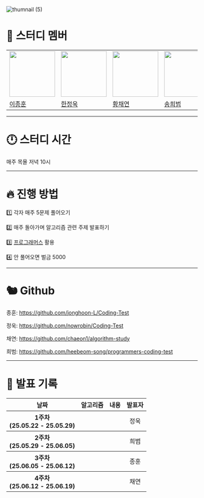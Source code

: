 ![thumnail (5)](https://github.com/user-attachments/assets/39502abe-3cf3-4228-83ee-8a520376d06b)

# 👥 스터디 멤버

 <table>
    <tr>
        <td>
        <img src="https://avatars.githubusercontent.com/u/120161508?v=4" width="120px" height="120px"/>
        </td>
        <td>
        <img src="https://avatars.githubusercontent.com/u/101189924?v=4" width="120px" height="120px"/>
        </td>
        <td>
        <img src="https://avatars.githubusercontent.com/u/128888732?v=4" width="120px" height="120px"/>
        </td>
        <td>
        <img src="https://avatars.githubusercontent.com/u/55120757?v=4" width="120px" height="120px"/>
        </td>
    </tr>
    <tr>
        <td>
        <a href="https://github.com/jonghoon-L">
            이종훈
        </a>
        </td>
        <td>
        <a href="https://github.com/nowrobin">
            한정욱
        </a>
        </td>
        <td>
        <a href="https://github.com/chaeon1">
            황채연
        </a>
        </td>
        <td>
        <a href="https://github.com/heebeom-song">
            송희범
        </a>
        </td>
    </table>

---

# 🕛 스터디 시간

매주 목욜 저녁 10시

---

# 🔥 진행 방법

1️⃣ 각자 매주 5문제 풀어오기

2️⃣ 매주 돌아가며 알고리즘 관련 주제 발표하기

3️⃣ [프로그래머스](https://school.programmers.co.kr/learn/challenges?order=acceptance_desc&page=1) 활용

4️⃣ 안 풀어오면 벌금 5000

---

# 🐿️ Github

종훈: https://github.com/jonghoon-L/Coding-Test

정욱: https://github.com/nowrobin/Coding-Test

채연: https://github.com/chaeon1/algorithm-study

희범: https://github.com/heebeom-song/programmers-coding-test

---

# 📅 발표 기록
<table width="100%" style="table-layout: fixed;">
  <thead>
    <tr>
      <th align="center">날짜</th>
      <th align="center">알고리즘</th>
      <th align="center">내용</th>
      <th align="center">발표자</th>
    </tr>
  </thead>
  <tbody>
    <tr>
      <th rowspan=8 align="center">1주차<br />(25.05.22 - 25.05.29)</th>
      <td align="center"><code></code></td>
      <td><a href=''></td>
      <td align="center">정욱</td>
    </tr>
  </tbody>
  <tbody>
    <tr>
      <th rowspan=8 align="center">2주차<br />(25.05.29 - 25.06.05)</th>
      <td align="center"><code></code></td>
      <td><a href=''></td>
      <td align="center">희범</td>
    </tr>
  </tbody>
  <tbody>
    <tr>
      <th rowspan=8 align="center">3주차<br />(25.06.05 - 25.06.12)</th>
      <td align="center"><code></code></td>
      <td><a href=''></td>
      <td align="center">종훈</td>
    </tr>
  </tbody>
  <tbody>
    <tr>
      <th rowspan=8 align="center">4주차<br />(25.06.12 - 25.06.19)</th>
      <td align="center"><code></code></td>
      <td><a href=''></td>
      <td align="center">채연</td>
    </tr>
  </tbody>
</table>

